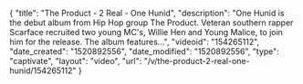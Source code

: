 {
    "title": "The Product - 2 Real - One Hunid",
    "description": "One Hunid is the debut album from Hip Hop group The Product. Veteran southern rapper Scarface recruited two young MC's, Willie Hen and Young Malice, to join him for the release. The album features...",
    "videoid": "154265112",
    "date_created": "1520892556",
    "date_modified": "1520892556",
    "type": "captivate",
    "layout": "video",
    "url": "\/v\/the-product-2-real-one-hunid\/154265112"
}